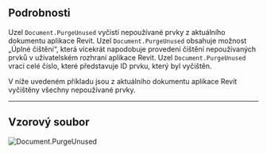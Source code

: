 ## Podrobnosti
Uzel `Document.PurgeUnused` vyčistí nepoužívané prvky z aktuálního dokumentu aplikace Revit. Uzel `Document.PurgeUnused` obsahuje možnost „Úplné čištění“, která vícekrát napodobuje provedení čištění nepoužívaných prvků v uživatelském rozhraní aplikace Revit. Uzel `Document.PurgeUnused` vrací celé číslo, které představuje ID prvku, který byl vyčištěn.

V níže uvedeném příkladu jsou z aktuálního dokumentu aplikace Revit vyčištěny všechny nepoužívané prvky.
___
## Vzorový soubor

![Document.PurgeUnused](./Revit.Application.Document.PurgeUnused_img.jpg)
